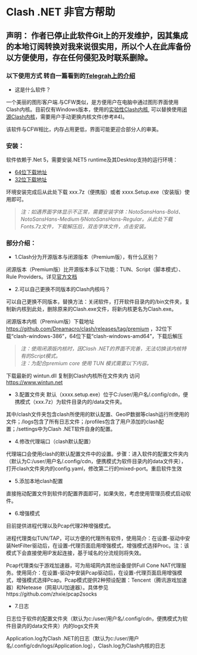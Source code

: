 # Clash .NET 非官方帮助
## 声明： 作者已停止此软件Git上的开发维护，因其集成的本地订阅转换对我来说很实用，所以个人在此库备份以方便使用，存在任何侵犯及时联系删除。

### 以下使用方式 转自一篇看到的[Telegrah上的介绍]( https://telegra.ph/Clash-Net-%E9%9D%9E%E5%AE%98%E6%96%B9%E5%B8%AE%E5%8A%A9-04-14)

* 这是什么软件？

一个美丽的图形客户端.与CFW类似，是方便用户在电脑中通过图形界面使用Clash内核。目前仅有Windows版本，使用的[实验性Clash内核](https://github.com/ClashDotNetFramework/experimental-clash), 可以替换使用[闭源Clash内核](https://github.com/Dreamacro/clash/releases/tag/premium)，需要用户手动更换内核文件(参考#4)。

该软件与CFW相比，内存占用更低，界面可能更迎合部分人的审美。
### 安装：
软件依赖于.Net 5，需要安装.NET5 runtime及其Desktop支持的运行环境：
* [64位下载地址](https://dotnet.microsoft.com/download/dotnet/thank-you/runtime-desktop-5.0.9-windows-x64-installer)
* [32位下载地址](https://dotnet.microsoft.com/download/dotnet/thank-you/runtime-desktop-5.0.9-windows-x86-installer)

环境安装完成后从此处下载 xxx.7z（便携版）或者 xxxx.Setup.exe（安装版）使用即可。

>_注：如遇界面字体显示不正常，需要安装字体：NotoSansHans-Bold、NotoSansHans-Medium与NotoSansHans-Regular。从此处下载Fonts.7z文件，下载解压后，双击字体文件，点击安装。_

### 部分介绍：

* 1.Clash分为开源版本与闭源版本（Premium版），有什么区别？

闭源版本（Premium版）比开源版本多以下功能：TUN、Script（脚本模式）、Rule Providers。详见[官方文档](https://github.com/Dreamacro/clash/wiki/Premium-Core-Features)

* 2.可以自己更换不同版本的Clash内核吗？

可以自己更换不同版本，替换方法：关闭软件，打开软件目录内的/bin文件夹，复制新内核到此处，删除原来的Clash.exe文件，将新内核更名为Clash.exe。

闭源版本内核（Premium版）下载地址 https://github.com/Dreamacro/clash/releases/tag/premium ，32位下载“clash-windows-386”，64位下载“clash-windows-amd64”，下载后解压

>_注：使用闭源版内核时，因Clash .NET的界面不完善，无法切换该内核特有的Script模式。_</br>
>_注：为配合premium core 使用 TUN 模式需要以下内容。_</br>

下载最新的 wintun.dll 复制到Clash内核所在文件夹内  访问 https://www.wintun.net

* 3.配置文件夹
默认（xxxx.setup.exe）位于C:/user/用户名/.config/cdn，便携模式（xxx.7z）为软件目录内的/data文件夹。

其中/clash文件夹包含clash所使用的默认配置、GeoIP数据等clash运行所使用的文件；/logs包含了所有日志文件；/profiles包含了用户添加的clash配置；/settings中为Clash .NET软件自身的配置。

* 4.修改代理端口（clash默认配置）

代理端口会使用clash的默认配置文件中的设置。步骤：进入软件的配置文件夹内（默认为C:/user/用户名/.config/cdn，便携模式为软件目录内的data文件夹），打开clash文件夹内的config.yaml，修改第二行的mixed-port。重启软件生效

* 5.添加本地clash配置

直接拖动配置文件到软件的配置界面即可，如果失败，考虑使用管理员模式启动软件。


* 6.增强模式

目前提供进程代理以及Pcap代理2种增强模式。

进程代理类似TUN/TAP，可以方便的代理所有软件，使用简介：在设置-驱动中安装NetFilter驱动后，在设置-代理页面启用增强模式，增强模式选择Proc。注：该模式下会直接使用IP发起连接，基于域名的分流规则将失效。

Pcap代理类似于游戏加速器，可为局域网内其他设备提供Full Cone NAT代理服务。使用简介：在设置-驱动中安装Pcap驱动后，在设置-代理页面启用增强模式，增强模式选择Pcap。Pcap模式提供2种预设配置：Tencent（腾讯游戏加速器）和Netease（网易UU加速器）。具体参见https://github.com/zhxie/pcap2socks

* 7.日志

日志位于软件的配置文件夹（默认为c:/user/用户名/.config/cdn，便携模式为软件目录内的data文件夹）内的logs文件夹

Application.log为Clash .NET的日志（默认为c:/user/用户名/.config/cdn/logs/Application.log），Clash.log为Clash内核的日志
